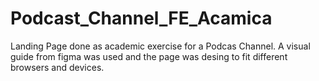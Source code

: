 ﻿# Podcast_Channel_FE_Acamica
 
 Landing Page done as academic exercise for a Podcas Channel. A visual guide from figma was used and the page was    desing to fit different browsers and devices. 
